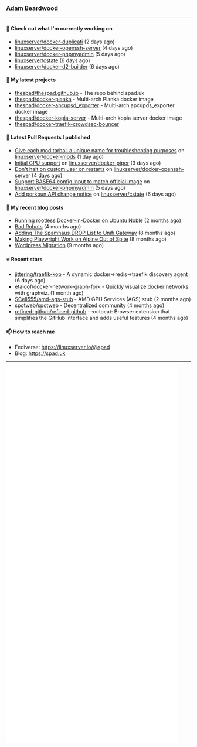 ### Adam Beardwood
---
#### 👷 Check out what I'm currently working on

- [linuxserver/docker-duplicati](https://github.com/linuxserver/docker-duplicati) (2 days ago)
- [linuxserver/docker-openssh-server](https://github.com/linuxserver/docker-openssh-server) (4 days ago)
- [linuxserver/docker-phpmyadmin](https://github.com/linuxserver/docker-phpmyadmin) (5 days ago)
- [linuxserver/cstate](https://github.com/linuxserver/cstate) (6 days ago)
- [linuxserver/docker-d2-builder](https://github.com/linuxserver/docker-d2-builder) (6 days ago)

#### 🌱 My latest projects

- [thespad/thespad.github.io](https://github.com/thespad/thespad.github.io) - The repo behind spad.uk
- [thespad/docker-planka](https://github.com/thespad/docker-planka) - Multi-arch Planka docker image
- [thespad/docker-apcupsd_exporter](https://github.com/thespad/docker-apcupsd_exporter) - Multi-arch apcupds_exporter docker image
- [thespad/docker-kopia-server](https://github.com/thespad/docker-kopia-server) - Multi-arch kopia server docker image 
- [thespad/docker-traefik-crowdsec-bouncer](https://github.com/thespad/docker-traefik-crowdsec-bouncer)

#### 🔨 Latest Pull Requests I published

- [Give each mod tarball a unique name for troubleshooting purposes](https://github.com/linuxserver/docker-mods/pull/984) on [linuxserver/docker-mods](https://github.com/linuxserver/docker-mods) (1 day ago)
- [Initial GPU support](https://github.com/linuxserver/docker-piper/pull/6) on [linuxserver/docker-piper](https://github.com/linuxserver/docker-piper) (3 days ago)
- [Don&#39;t halt on custom user on restarts](https://github.com/linuxserver/docker-openssh-server/pull/102) on [linuxserver/docker-openssh-server](https://github.com/linuxserver/docker-openssh-server) (4 days ago)
- [Support BASE64 config input to match official image](https://github.com/linuxserver/docker-phpmyadmin/pull/40) on [linuxserver/docker-phpmyadmin](https://github.com/linuxserver/docker-phpmyadmin) (5 days ago)
- [Add porkbun API change notice](https://github.com/linuxserver/cstate/pull/244) on [linuxserver/cstate](https://github.com/linuxserver/cstate) (6 days ago)

#### 📜 My recent blog posts

- [Running rootless Docker-in-Docker on Ubuntu Noble](https://www.spad.uk/posts/rootless-dind-noble/) (2 months ago)
- [Bad Robots](https://www.spad.uk/posts/bad-robots/) (4 months ago)
- [Adding The Spamhaus DROP List to Unifi Gateway](https://www.spad.uk/posts/adding-spamhaus-drop-list-to-unifi-gateway/) (8 months ago)
- [Making Playwright Work on Alpine Out of Spite](https://www.spad.uk/posts/making-playwright-work-on-alpine-out-of-spite/) (8 months ago)
- [Wordpress Migration](https://www.spad.uk/posts/wordpress-migration/) (9 months ago)

#### ⭐ Recent stars

- [jittering/traefik-kop](https://github.com/jittering/traefik-kop) - A dynamic docker-&gt;redis-&gt;traefik discovery agent (6 days ago)
- [etaloof/docker-network-graph-fork](https://github.com/etaloof/docker-network-graph-fork) - Quickly visualize docker networks with graphviz. (1 month ago)
- [SCell555/amd-ags-stub](https://github.com/SCell555/amd-ags-stub) - AMD GPU Services (AGS) stub (2 months ago)
- [spotweb/spotweb](https://github.com/spotweb/spotweb) - Decentralized community (4 months ago)
- [refined-github/refined-github](https://github.com/refined-github/refined-github) - :octocat: Browser extension that simplifies the GitHub interface and adds useful features (4 months ago)

#### 📫 How to reach me
- Fediverse: https://linuxserver.io/@spad
- Blog: https://spad.uk
---
<img src="https://raw.githubusercontent.com/thespad/thespad/main/github-metrics.svg">
